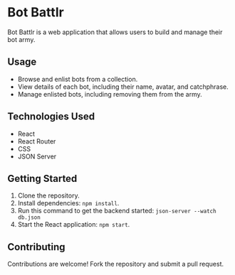 # Bot Battlr

Bot Battlr is a web application that allows users to build and manage their bot army.

## Usage

- Browse and enlist bots from a collection.
- View details of each bot, including their name, avatar, and catchphrase.
- Manage enlisted bots, including removing them from the army.

## Technologies Used

- React
- React Router
- CSS
- JSON Server

## Getting Started

1. Clone the repository.
2. Install dependencies: `npm install`.
3. Run this command to get the backend started: `json-server --watch db.json`
4. Start the React application: `npm start`.

## Contributing

Contributions are welcome! Fork the repository and submit a pull request.
